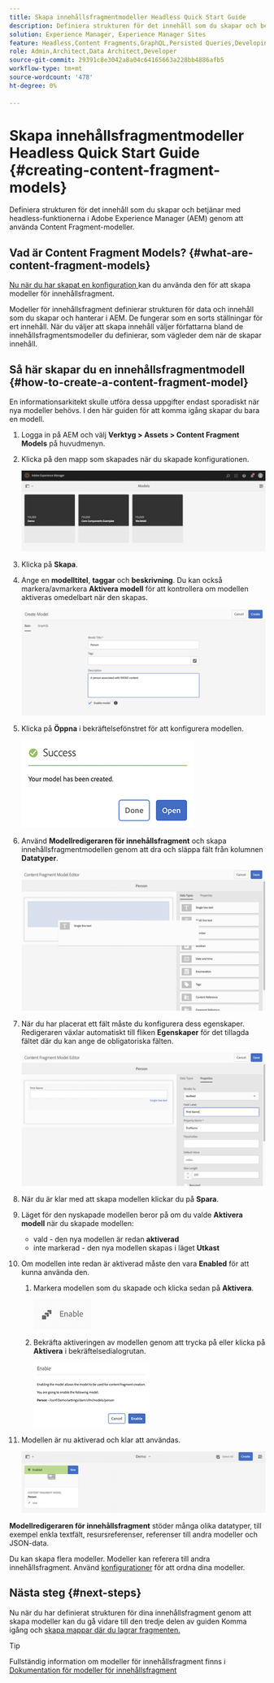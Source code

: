 ```yaml
---
title: Skapa innehållsfragmentmodeller Headless Quick Start Guide
description: Definiera strukturen för det innehåll som du skapar och betjänar med headless-funktionerna i Adobe Experience Manager (AEM) genom att använda Content Fragment-modeller.
solution: Experience Manager, Experience Manager Sites
feature: Headless,Content Fragments,GraphQL,Persisted Queries,Developing
role: Admin,Architect,Data Architect,Developer
source-git-commit: 29391c8e3042a8a04c64165663a228bb4886afb5
workflow-type: tm+mt
source-wordcount: '478'
ht-degree: 0%

---
```


# Skapa innehållsfragmentmodeller Headless Quick Start Guide {#creating-content-fragment-models}

Definiera strukturen för det innehåll som du skapar och betjänar med headless-funktionerna i Adobe Experience Manager (AEM) genom att använda Content Fragment-modeller.

## Vad är Content Fragment Models? {#what-are-content-fragment-models}

[Nu när du har skapat en konfiguration ](create-configuration.md) kan du använda den för att skapa modeller för innehållsfragment.

Modeller för innehållsfragment definierar strukturen för data och innehåll som du skapar och hanterar i AEM. De fungerar som en sorts ställningar för ert innehåll. När du väljer att skapa innehåll väljer författarna bland de innehållsfragmentsmodeller du definierar, som vägleder dem när de skapar innehåll.

## Så här skapar du en innehållsfragmentmodell {#how-to-create-a-content-fragment-model}

En informationsarkitekt skulle utföra dessa uppgifter endast sporadiskt när nya modeller behövs. I den här guiden för att komma igång skapar du bara en modell.

1. Logga in på AEM och välj **Verktyg > Assets > Content Fragment Models** på huvudmenyn.
1. Klicka på den mapp som skapades när du skapade konfigurationen.

   ![Modellmappen](assets/models-folder.png)
1. Klicka på **Skapa**.
1. Ange en **modelltitel**, **taggar** och **beskrivning**. Du kan också markera/avmarkera **Aktivera modell** för att kontrollera om modellen aktiveras omedelbart när den skapas.

   ![Skapa en modell](assets/models-create.png)
1. Klicka på **Öppna** i bekräftelsefönstret för att konfigurera modellen.

   ![Bekräftelsefönstret](assets/models-confirmation.png)
1. Använd **Modellredigeraren för innehållsfragment** och skapa innehållsfragmentmodellen genom att dra och släppa fält från kolumnen **Datatyper**.

   ![Dra och släpp fält](assets/models-drag-and-drop.png)

1. När du har placerat ett fält måste du konfigurera dess egenskaper. Redigeraren växlar automatiskt till fliken **Egenskaper** för det tillagda fältet där du kan ange de obligatoriska fälten.

   ![Konfigurera egenskaper](assets/models-configure-properties.png)
1. När du är klar med att skapa modellen klickar du på **Spara**.

1. Läget för den nyskapade modellen beror på om du valde **Aktivera modell** när du skapade modellen:
   * vald - den nya modellen är redan **aktiverad**
   * inte markerad - den nya modellen skapas i läget **Utkast**

1. Om modellen inte redan är aktiverad måste den vara **Enabled** för att kunna använda den.
   1. Markera modellen som du skapade och klicka sedan på **Aktivera**.

      ![Aktivera modellen](assets/models-enable.png)
   1. Bekräfta aktiveringen av modellen genom att trycka på eller klicka på **Aktivera** i bekräftelsedialogrutan.

      ![Aktivera bekräftelsedialogrutan](assets/models-enabling.png)
1. Modellen är nu aktiverad och klar att användas.

   ![Modellen är aktiverad](assets/models-enabled.png)

**Modellredigeraren för innehållsfragment** stöder många olika datatyper, till exempel enkla textfält, resursreferenser, referenser till andra modeller och JSON-data.

Du kan skapa flera modeller. Modeller kan referera till andra innehållsfragment. Använd [konfigurationer](create-configuration.md) för att ordna dina modeller.

## Nästa steg {#next-steps}

Nu när du har definierat strukturen för dina innehållsfragment genom att skapa modeller kan du gå vidare till den tredje delen av guiden Komma igång och [skapa mappar där du lagrar fragmenten.](create-assets-folder.md)

>[!TIP]
>
>Fullständig information om modeller för innehållsfragment finns i [Dokumentation för modeller för innehållsfragment](/help/assets/content-fragments/content-fragments-models.md)
